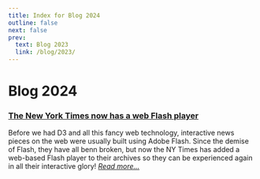 ```yaml
---
title: Index for Blog 2024
outline: false
next: false
prev:
  text: Blog 2023
  link: /blog/2023/
---
```


# Blog 2024

### <a href="/blog/2024/nytimes-web-flash-player">The New York Times now has a web Flash player</a>
Before we had D3 and all this fancy web technology, interactive news pieces on the web were usually built using Adobe Flash. Since the demise of Flash, they have all benn broken, but now the NY Times has added a web-based Flash player to their archives so they can be experienced again in all their interactive glory! _<a href="/blog/2024/nytimes-web-flash-player">Read more…</a>_

